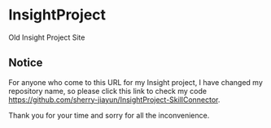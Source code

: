 # InsightProject
Old Insight Project Site

## Notice
For anyone who come to this URL for my Insight project, I have changed my repository name, so please click this link to check my code https://github.com/sherry-jiayun/InsightProject-SkillConnector.

Thank you for your time and sorry for all the inconvenience.

